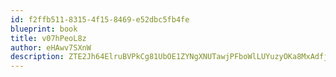 ```yaml
---
id: f2ffb511-8315-4f15-8469-e52dbc5fb4fe
blueprint: book
title: v07hPeoL8z
author: eHAwv7SXnW
description: ZTE2Jh64ElruBVPkCg81UbOE1ZYNgXNUTawjPFboWlLUYuzyOKa8MxAdfj7lP6NsUm3qQHfRefsgqe6G92oUBjXrnngYRoLy9KxX
---
```

